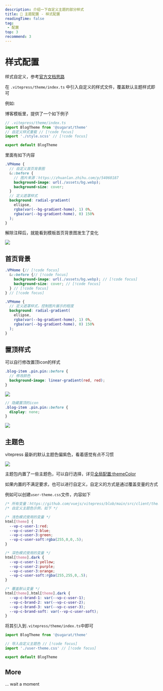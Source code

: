 ```yaml
---
description: 介绍一下自定义主题的部分样式
title: 🔧 主题配置 - 样式配置
readingTime: false
tag:
 - 配置
top: 3
recommend: 3
---
```


# 样式配置
样式自定义，参考[官方文档思路](https://vitepress.vuejs.org/guide/theme-introduction#customizing-css)

在 `.vitepress/theme/index.ts` 中引入自定义的样式文件，覆盖默认主题样式即可

例如:

博客模板里，提供了一个如下例子

```ts
// .vitepress/theme/index.ts
import BlogTheme from '@sugarat/theme'
// 自定义样式重载 // [!code focus]
import './style.scss' // [!code focus]

export default BlogTheme
```

里面有如下内容
```scss
.VPHome {
  // 自定义首页背景图
  &::before {
    // 图片来源：https://zhuanlan.zhihu.com/p/54060187
    background-image: url(./assets/bg.webp);
    background-size: cover;
  }
  // 定义遮罩样式
  background: radial-gradient(
    ellipse,
    rgba(var(--bg-gradient-home), 1) 0%,
    rgba(var(--bg-gradient-home), 0) 150%
  );
}
```
解除注释后，就能看到模板首页背景图发生了变化

![](https://img.cdn.sugarat.top/mdImg/MTY3Njk5MTAzODkzOQ==676991038939)

## 首页背景
```scss
.VPHome {// [!code focus]
  &::before {// [!code focus]
    background-image: url(./assets/bg.webp); // [!code focus]
    background-size: cover; // [!code focus]
  } // [!code focus]
} // [!code focus]

.VPHome {
  // 定义遮罩样式，控制图片展示的程度
  background: radial-gradient(
    ellipse,
    rgba(var(--bg-gradient-home), 1) 0%,
    rgba(var(--bg-gradient-home), 0) 150%
  );
}
```

## 置顶样式
可以自行修改置顶icon的样式
```scss
.blog-item .pin.pin::before {
  // 修改颜色
  background-image: linear-gradient(red, red);
}
```
![](https://img.cdn.sugarat.top/mdImg/MTY3NzA3OTExMjgxMA==677079112810)

```scss
// 隐藏置顶的icon
.blog-item .pin.pin::before {
  display: none;
}
```
![](https://img.cdn.sugarat.top/mdImg/MTY3NzA3OTIwODAzNg==677079208036)


## 主题色
vitepress 最新的默认主题色偏紫色，看着感觉有点不习惯

![](https://img.cdn.sugarat.top/mdImg/MTY5MTkyODQ0ODUzOQ==691928448539)

主题包内置了一些主题色，可以自行选择，详见[全局配置:themeColor](./global.md#themecolor)

如果内置的不满足要求，也可以进行自定义，自定义的方式是通过覆盖变量的方式

例如可以创建`user-theme.css`文件，内容如下
```css
/* 所有变量：https://github.com/vuejs/vitepress/blob/main/src/client/theme-default/styles/vars.css */
/* 自定义主题色示例，如下 */

/* 浅色模式使用的变量 */
html[theme] {
  --vp-c-user-1:red;
  --vp-c-user-2:blue;
  --vp-c-user-3:green;
  --vp-c-user-soft:rgba(255,0,0,.5);
}

/* 深色模式使用的变量 */
html[theme].dark {
  --vp-c-user-1:yellow;
  --vp-c-user-2:purple;
  --vp-c-user-3:orange;
  --vp-c-user-soft:rgba(255,255,0,.5);
}

/* 覆盖默认变量 */
html[theme],html[theme].dark {
  --vp-c-brand-1: var(--vp-c-user-1);
  --vp-c-brand-2: var(--vp-c-user-2);
  --vp-c-brand-3: var(--vp-c-user-3);
  --vp-c-brand-soft: var(--vp-c-user-soft);
}
```
将其引入到`.vitepress/theme/index.ts`中即可

```ts
import BlogTheme from '@sugarat/theme'

// 导入自定义主题色 // [!code focus]
import './user-theme.css' // [!code focus]

export default BlogTheme
```

## More
... wait a moment